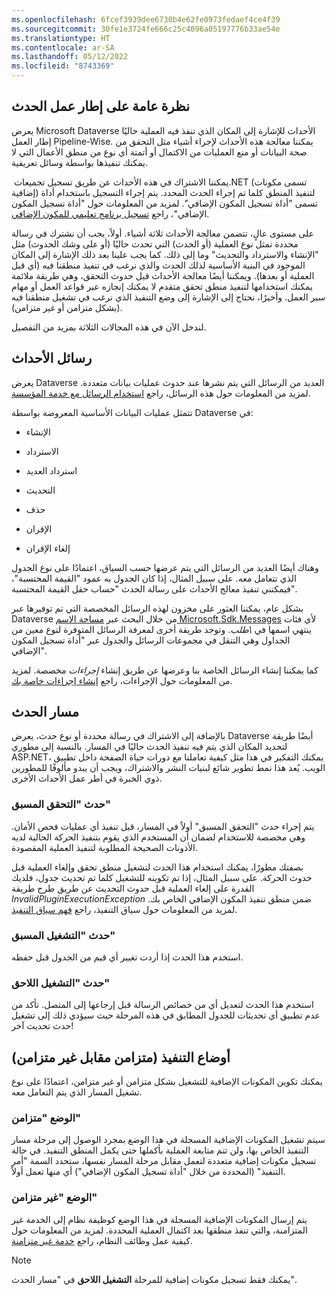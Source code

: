 ```yaml
---
ms.openlocfilehash: 6fcef3939dee6730b4e62fe0973fedaef4ce4f39
ms.sourcegitcommit: 30fe1e3724fe666c25c4096a05197776b33ae54e
ms.translationtype: HT
ms.contentlocale: ar-SA
ms.lasthandoff: 05/12/2022
ms.locfileid: "8743369"
---
```

## <a name="event-framework-overview"></a>نظرة عامة على إطار عمل الحدث

يعرض Microsoft Dataverse الأحداث للإشارة إلى المكان الذي تنفذ فيه العملية حاليًا إطار العمل Pipeline-Wise. يمكننا معالجة هذه الأحداث لإجراء أشياء مثل التحقق من صحة البيانات أو منع العمليات من الاكتمال أو أتمتة أي نوع من منطق الأعمال التي لا يمكنك تنفيذها بواسطة وسائل تعريفية.

يمكننا الاشتراك في هذه الأحداث عن طريق تسجيل تجميعات ‏‎.NET (تسمى مكونات إضافية) لتنفيذ المنطق كلما تم إجراء الحدث المحدد. يتم إجراء التسجيل باستخدام أداة تسمى "أداة تسجيل المكون الإضافي". لمزيد من المعلومات حول "أداة تسجيل المكون الإضافي"، راجع [تسجيل برنامج تعليمي للمكون الإضافي](/power-apps/developer/common-data-service/register-plug-in/?azure-portal=true).

على مستوى عالٍ، تتضمن معالجة الأحداث ثلاثة أشياء. أولاً، يجب أن نشترك في رسالة محددة تمثل نوع العملية (أو الحدث) التي تحدث حاليًا (أو على وشك الحدوث) مثل "الإنشاء والاسترداد والتحديث" وما إلى ذلك. كما يجب علينا بعد ذلك الإشارة إلى المكان الموجود في البنية الأساسية لذلك الحدث والذي نرغب في تنفيذ منطقنا فيه (أي قبل العملية أو بعدها). ويمكننا أيضًا معالجة الأحداث قبل حدوث التحقق، وهي طريقة ملائمة يمكنك استخدامها لتنفيذ منطق تحقق متقدم لا يمكنك إنجازه عبر قواعد العمل أو مهام سير العمل. وأخيرًا، نحتاج إلى الإشارة إلى وضع التنفيذ الذي نرغب في تشغيل منطقنا فيه (بشكل متزامن أو غير متزامن).

لندخل الآن في هذه المجالات الثلاثة بمزيد من التفصيل.

## <a name="event-messages"></a>رسائل الأحداث

يعرض Dataverse العديد من الرسائل التي يتم نشرها عند حدوث عمليات بيانات متعددة. لمزيد من المعلومات حول هذه الرسائل، راجع [استخدام الرسائل مع خدمة المؤسسة](/power-apps/developer/common-data-service/org-service/use-messages/?azure-portal=true).

تتمثل عمليات البيانات الأساسية المعروضة بواسطة Dataverse في:

-   الإنشاء

-   الاسترداد

-   استرداد العديد

-   التحديث

-   حذف

-   الإقران‬

-   ‏‫إلغاء الإقران‬

وهناك أيضًا العديد من الرسائل التي يتم عرضها حسب السياق، اعتمادًا على نوع الجدول الذي تتعامل معه. على سبيل المثال، إذا كان الجدول به عمود "القيمة المحتسبة"، فيمكنني تنفيذ معالج الأحداث على رسالة الحدث "حساب حقل القيمة المحتسبة".

بشكل عام، يمكننا العثور على مخزون لهذه الرسائل المخصصة التي تم توفيرها عبر Dataverse من خلال البحث عبر [مساحة الاسم Microsoft.Sdk.Messages](/dotnet/api/microsoft.xrm.sdk.messages/?azure-portal=true) لأي فئات ينتهي اسمها في *\طلب*. وتوجد طريقة أخرى لمعرفة الرسائل المتوفرة لنوع معين من الجداول وهي التنقل في مجموعات الرسائل والجدول عبر "أداة تسجيل المكون الإضافي".

كما يمكننا إنشاء الرسائل الخاصة بنا وعرضها عن طريق إنشاء *إجراءات* مخصصة. لمزيد من المعلومات حول الإجراءات، راجع [إنشاء إجراءات خاصة بك](/power-apps/developer/common-data-service/custom-actions/?azure-portal=true).

## <a name="event-pipeline"></a>مسار الحدث

بالإضافة إلى الاشتراك في رسالة محددة أو نوع حدث، يعرض Dataverse أيضًا طريقة لتحديد المكان الذي يتم فيه تنفيذ الحدث حاليًا في المسار. بالنسبة إلى مطوري ASP.NET، يمكنك التفكير في هذا مثل كيفية تعاملنا مع دورات حياة الصفحة داخل تطبيق الويب. يُعد هذا نمط تطوير شائع لبنيات النشر والاشتراك، ويجب أن يبدو مألوفًا للمطورين ذوي الخبرة في أطر عمل الأحداث الأخرى.

### <a name="prevalidation-event"></a>حدث "التحقق المسبق"

يتم إجراء حدث "التحقق المسبق" أولاً في المسار، قبل تنفيذ أي عمليات فحص الأمان. وهي مخصصة للاستخدام لضمان أن المستخدم الذي يقوم بتنفيذ الحركة الحالية لديه الأذونات الصحيحة المطلوبة لتنفيذ العملية المقصودة.

بصفتك مطورًا، يمكنك استخدام هذا الحدث لتشغيل منطق تحقق وإلغاء العملية قبل حدوث الحركة. على سبيل المثال، إذا تم تكوينه للتشغيل كلما تم تحديث جدول، فلديك القدرة على إلغاء العملية قبل حدوث التحديث عن طريق طرح طريقة *InvalidPluginExecutionException* ضمن منطق تنفيذ المكون الإضافي الخاص بك. لمزيد من المعلومات حول سياق التنفيذ، راجع [فهم سياق التنفيذ](/power-apps/developer/common-data-service/understand-the-data-context/?azure-portal=true).

### <a name="preoperation-event"></a>حدث "التشغيل المسبق"

استخدم هذا الحدث إذا أردت تغيير أي قيم من الجدول قبل حفظه.

### <a name="postoperation-event"></a>حدث "التشغيل اللاحق"

استخدم هذا الحدث لتعديل أي من خصائص الرسالة قبل إرجاعها إلى المتصل. تأكد من عدم تطبيق أي تحديثات للجدول المطابق في هذه المرحلة حيث سيؤدي ذلك إلى تشغيل حدث تحديث آخر!

## <a name="execution-modes-synchronous-versus-asynchronous"></a>أوضاع التنفيذ (متزامن مقابل غير متزامن)

يمكنك تكوين المكونات الإضافية للتشغيل بشكل متزامن أو غير متزامن، اعتمادًا على نوع تشغيل المسار الذي يتم التعامل معه.

### <a name="synchronous-mode"></a>الوضع "متزامن"

سيتم تشغيل المكونات الإضافية المسجلة في هذا الوضع بمجرد الوصول إلى مرحلة مسار التنفيذ الخاص بها، ولن تتم متابعة العملية بأكملها حتى يكمل المنطق التنفيذ. في حالة تسجيل مكونات إضافية متعددة لتعمل مقابل مرحلة المسار نفسها، ستحدد السمة "أمر التنفيذ" (المحددة من خلال "أداة تسجيل المكون الإضافي") أي منها تعمل أولاً.

### <a name="asynchronous-mode"></a>الوضع "غير متزامن"

يتم إرسال المكونات الإضافية المسجلة في هذا الوضع كوظيفة نظام إلى الخدمة غير المتزامنة، والتي تنفذ منطقها بعد اكتمال العملية المحددة. لمزيد من المعلومات حول كيفية عمل وظائف النظام، راجع [خدمة غير متزامنة](/power-apps/developer/common-data-service/asynchronous-service/?azure-portal=true).

> [!NOTE]
> يمكنك فقط تسجيل مكونات إضافية للمرحلة **التشغيل اللاحق** في "مسار الحدث".
 
